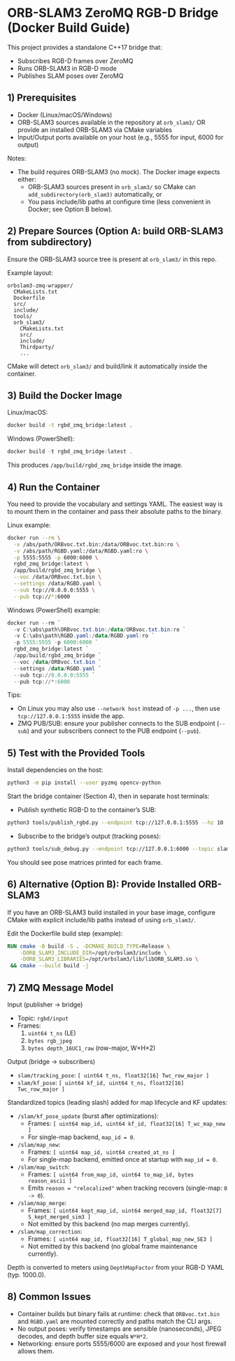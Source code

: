 # ORB-SLAM3 ZeroMQ RGB-D Bridge (Docker Build Guide)

This project provides a standalone C++17 bridge that:
- Subscribes RGB-D frames over ZeroMQ
- Runs ORB-SLAM3 in RGB-D mode
- Publishes SLAM poses over ZeroMQ

## 1) Prerequisites
- Docker (Linux/macOS/Windows)
- ORB-SLAM3 sources available in the repository at `orb_slam3/` OR provide an installed ORB-SLAM3 via CMake variables
- Input/Output ports available on your host (e.g., 5555 for input, 6000 for output)

Notes:
- The build requires ORB-SLAM3 (no mock). The Docker image expects either:
  - ORB-SLAM3 sources present in `orb_slam3/` so CMake can `add_subdirectory(orb_slam3)` automatically, or
  - You pass include/lib paths at configure time (less convenient in Docker; see Option B below).

## 2) Prepare Sources (Option A: build ORB-SLAM3 from subdirectory)
Ensure the ORB-SLAM3 source tree is present at `orb_slam3/` in this repo.

Example layout:
```
orbslam3-zmq-wrapper/
  CMakeLists.txt
  Dockerfile
  src/
  include/
  tools/
  orb_slam3/
    CMakeLists.txt
    src/
    include/
    Thirdparty/
    ...
```
CMake will detect `orb_slam3/` and build/link it automatically inside the container.

## 3) Build the Docker Image
Linux/macOS:
```bash
docker build -t rgbd_zmq_bridge:latest .
```
Windows (PowerShell):
```powershell
docker build -t rgbd_zmq_bridge:latest .
```
This produces `/app/build/rgbd_zmq_bridge` inside the image.

## 4) Run the Container
You need to provide the vocabulary and settings YAML. The easiest way is to mount them in the container and pass their absolute paths to the binary.

Linux example:
```bash
docker run --rm \
  -v /abs/path/ORBvoc.txt.bin:/data/ORBvoc.txt.bin:ro \
  -v /abs/path/RGBD.yaml:/data/RGBD.yaml:ro \
  -p 5555:5555 -p 6000:6000 \
  rgbd_zmq_bridge:latest \
  /app/build/rgbd_zmq_bridge \
  --voc /data/ORBvoc.txt.bin \
  --settings /data/RGBD.yaml \
  --sub tcp://0.0.0.0:5555 \
  --pub tcp://*:6000
```

Windows (PowerShell) example:
```powershell
docker run --rm `
  -v C:\abs\path\ORBvoc.txt.bin:/data/ORBvoc.txt.bin:ro `
  -v C:\abs\path\RGBD.yaml:/data/RGBD.yaml:ro `
  -p 5555:5555 -p 6000:6000 `
  rgbd_zmq_bridge:latest `
  /app/build/rgbd_zmq_bridge `
  --voc /data/ORBvoc.txt.bin `
  --settings /data/RGBD.yaml `
  --sub tcp://0.0.0.0:5555 `
  --pub tcp://*:6000
```

Tips:
- On Linux you may also use `--network host` instead of `-p ...`, then use `tcp://127.0.0.1:5555` inside the app.
- ZMQ PUB/SUB: ensure your publisher connects to the SUB endpoint (`--sub`) and your subscribers connect to the PUB endpoint (`--pub`).

## 5) Test with the Provided Tools
Install dependencies on the host:
```bash
python3 -m pip install --user pyzmq opencv-python
```
Start the bridge container (Section 4), then in separate host terminals:

- Publish synthetic RGB-D to the container’s SUB:
```bash
python3 tools/publish_rgbd.py --endpoint tcp://127.0.0.1:5555 --hz 10
```
- Subscribe to the bridge’s output (tracking poses):
```bash
python3 tools/sub_debug.py --endpoint tcp://127.0.0.1:6000 --topic slam/tracking_pose
```

You should see pose matrices printed for each frame.

## 6) Alternative (Option B): Provide Installed ORB-SLAM3
If you have an ORB-SLAM3 build installed in your base image, configure CMake with explicit include/lib paths instead of using `orb_slam3/`.

Edit the Dockerfile build step (example):
```Dockerfile
RUN cmake -B build -S . -DCMAKE_BUILD_TYPE=Release \
    -DORB_SLAM3_INCLUDE_DIR=/opt/orbslam3/include \
    -DORB_SLAM3_LIBRARIES=/opt/orbslam3/lib/libORB_SLAM3.so \
 && cmake --build build -j
```

## 7) ZMQ Message Model
Input (publisher → bridge)
- Topic: `rgbd/input`
- Frames:
  1. `uint64 t_ns` (LE)
  2. `bytes rgb_jpeg`
  3. `bytes depth_16UC1_raw` (row-major, W×H×2)

Output (bridge → subscribers)
- `slam/tracking_pose`: `[ uint64 t_ns, float32[16] Twc_row_major ]`
- `slam/kf_pose`: `[ uint64 kf_id, uint64 t_ns, float32[16] Twc_row_major ]`

Standardized topics (leading slash) added for map lifecycle and KF updates:
- `/slam/kf_pose_update` (burst after optimizations):
  - Frames: `[ uint64 map_id, uint64 kf_id, float32[16] T_wc_map_new ]`
  - For single-map backend, `map_id = 0`.
- `/slam/map_new`:
  - Frames: `[ uint64 map_id, uint64 created_at_ns ]`
  - For single-map backend, emitted once at startup with `map_id = 0`.
- `/slam/map_switch`:
  - Frames: `[ uint64 from_map_id, uint64 to_map_id, bytes reason_ascii ]`
  - Emits `reason = "relocalized"` when tracking recovers (single-map: `0 -> 0`).
- `/slam/map_merge`:
  - Frames: `[ uint64 kept_map_id, uint64 merged_map_id, float32[7] S_kept_merged_sim3 ]`
  - Not emitted by this backend (no map merges currently).
- `/slam/map_correction`:
  - Frames: `[ uint64 map_id, float32[16] T_global_map_new_SE3 ]`
  - Not emitted by this backend (no global frame maintenance currently).

Depth is converted to meters using `DepthMapFactor` from your RGB-D YAML (typ. 1000.0).

## 8) Common Issues
- Container builds but binary fails at runtime: check that `ORBvoc.txt.bin` and `RGBD.yaml` are mounted correctly and paths match the CLI args.
- No output poses: verify timestamps are sensible (nanoseconds), JPEG decodes, and depth buffer size equals `W*H*2`.
- Networking: ensure ports 5555/6000 are exposed and your host firewall allows them.
